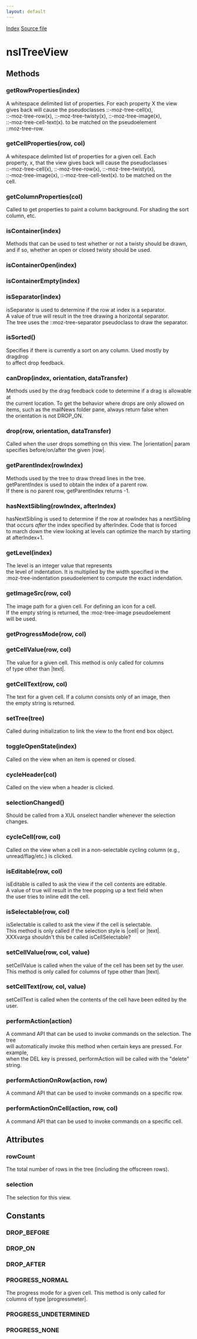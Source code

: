 ```yaml
---
layout: default
---
```

<div id='links'><a href="../index.html">Index</a>
<a href="http://dxr.mozilla.org/mozilla-central/source/layout/xul/tree/nsITreeView.idl">Source file</a>
</div>

# nsITreeView #

## Methods ##

### getRowProperties(index) ###
   
A whitespace delimited list of properties.  For each property X the view  
gives back will cause the pseudoclasses  ::-moz-tree-cell(x),  
::-moz-tree-row(x), ::-moz-tree-twisty(x), ::-moz-tree-image(x),  
::-moz-tree-cell-text(x).  to be matched on the pseudoelement  
::moz-tree-row.  
  

### getCellProperties(row, col) ###
  
A whitespace delimited list of properties for a given cell.  Each  
property, x, that the view gives back will cause the pseudoclasses  
 ::-moz-tree-cell(x), ::-moz-tree-row(x), ::-moz-tree-twisty(x),  
 ::-moz-tree-image(x), ::-moz-tree-cell-text(x). to be matched on the  
 cell.  
  

### getColumnProperties(col) ###
  
Called to get properties to paint a column background.  For shading the sort  
column, etc.  
  

### isContainer(index) ###
  
Methods that can be used to test whether or not a twisty should be drawn,  
and if so, whether an open or closed twisty should be used.  
  

### isContainerOpen(index) ###

### isContainerEmpty(index) ###

### isSeparator(index) ###
  
isSeparator is used to determine if the row at index is a separator.  
A value of true will result in the tree drawing a horizontal separator.  
The tree uses the ::moz-tree-separator pseudoclass to draw the separator.  
  

### isSorted() ###
  
Specifies if there is currently a sort on any column. Used mostly by dragdrop  
to affect drop feedback.  
  

### canDrop(index, orientation, dataTransfer) ###
  
Methods used by the drag feedback code to determine if a drag is allowable at  
the current location. To get the behavior where drops are only allowed on  
items, such as the mailNews folder pane, always return false when  
the orientation is not DROP_ON.  
  

### drop(row, orientation, dataTransfer) ###
  
Called when the user drops something on this view. The |orientation| param  
specifies before/on/after the given |row|.  
  

### getParentIndex(rowIndex) ###
  
Methods used by the tree to draw thread lines in the tree.  
getParentIndex is used to obtain the index of a parent row.  
If there is no parent row, getParentIndex returns -1.  
  

### hasNextSibling(rowIndex, afterIndex) ###
  
hasNextSibling is used to determine if the row at rowIndex has a nextSibling  
that occurs *after* the index specified by afterIndex.  Code that is forced  
to march down the view looking at levels can optimize the march by starting  
at afterIndex+1.  
  

### getLevel(index) ###
  
The level is an integer value that represents  
the level of indentation.  It is multiplied by the width specified in the   
:moz-tree-indentation pseudoelement to compute the exact indendation.  
  

### getImageSrc(row, col) ###
  
The image path for a given cell. For defining an icon for a cell.  
If the empty string is returned, the :moz-tree-image pseudoelement  
will be used.  
  

### getProgressMode(row, col) ###

### getCellValue(row, col) ###
  
The value for a given cell. This method is only called for columns  
of type other than |text|.  
  

### getCellText(row, col) ###
  
The text for a given cell.  If a column consists only of an image, then  
the empty string is returned.    
  

### setTree(tree) ###
  
Called during initialization to link the view to the front end box object.  
  

### toggleOpenState(index) ###
  
Called on the view when an item is opened or closed.  
  

### cycleHeader(col) ###
  
Called on the view when a header is clicked.  
  

### selectionChanged() ###
  
Should be called from a XUL onselect handler whenever the selection changes.  
  

### cycleCell(row, col) ###
  
Called on the view when a cell in a non-selectable cycling column (e.g., unread/flag/etc.) is clicked.  
  

### isEditable(row, col) ###
  
isEditable is called to ask the view if the cell contents are editable.  
A value of true will result in the tree popping up a text field when   
the user tries to inline edit the cell.  
  

### isSelectable(row, col) ###
  
isSelectable is called to ask the view if the cell is selectable.  
This method is only called if the selection style is |cell| or |text|.  
XXXvarga shouldn't this be called isCellSelectable?  
  

### setCellValue(row, col, value) ###
  
setCellValue is called when the value of the cell has been set by the user.  
This method is only called for columns of type other than |text|.  
  

### setCellText(row, col, value) ###
  
setCellText is called when the contents of the cell have been edited by the user.  
  

### performAction(action) ###
  
A command API that can be used to invoke commands on the selection.  The tree  
will automatically invoke this method when certain keys are pressed.  For example,  
when the DEL key is pressed, performAction will be called with the "delete" string.  
  

### performActionOnRow(action, row) ###
  
A command API that can be used to invoke commands on a specific row.  
  

### performActionOnCell(action, row, col) ###
  
A command API that can be used to invoke commands on a specific cell.  
  

## Attributes ##

### rowCount ###
  
The total number of rows in the tree (including the offscreen rows).  
  

### selection ###
  
The selection for this view.  
  

## Constants ##

### DROP_BEFORE ###

### DROP_ON ###

### DROP_AFTER ###

### PROGRESS_NORMAL ###
  
The progress mode for a given cell. This method is only called for  
columns of type |progressmeter|.  
  

### PROGRESS_UNDETERMINED ###

### PROGRESS_NONE ###
